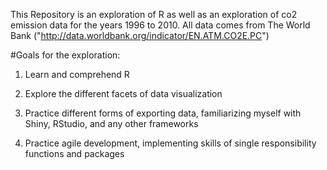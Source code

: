 This Repository is an exploration of R as well as an exploration of co2 emission data for the years 1996 to 2010. All data comes from The World Bank ("http://data.worldbank.org/indicator/EN.ATM.CO2E.PC")

#Goals for the exploration:

1) Learn and comprehend R

2) Explore the different facets of data visualization

3) Practice different forms of exporting data, familiarizing myself with Shiny, RStudio, and any other frameworks

4) Practice agile development, implementing skills of single responsibility functions and packages
